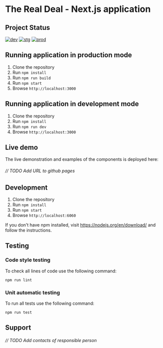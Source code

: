 # The Real Deal - Next.js application

## Project Status

[![dev](https://github.com/trd-digital/trd-front-end/actions/workflows/provision-dev.yml/badge.svg)](https://github.com/trd-digital/trd-front-end/actions/workflows/provision-dev.yml)
[![stg](https://github.com/trd-digital/trd-front-end/actions/workflows/provision-stg.yml/badge.svg)](https://github.com/trd-digital/trd-front-end/actions/workflows/provision-stg.yml)
[![prod](https://github.com/trd-digital/trd-front-end/actions/workflows/provision-prod.yml/badge.svg)](https://github.com/trd-digital/trd-front-end/actions/workflows/provision-prod.yml)

## Running application in production mode

1. Clone the repository
2. Run `npm install`
3. Run `npm run build`
4. Run `npm start`
5. Browse `http://localhost:3000`

## Running application in development mode

1. Clone the repository
2. Run `npm install`
3. Run `npm run dev`
4. Browse `http://localhost:3000`

## Live demo

The live demonstration and examples of the components is deployed here:

###### // TODO Add URL to github pages

## Development

1. Clone the repository
2. Run `npm install`
3. Run `npm start`
4. Browse `http://localhost:6060`

If you don't have npm installed, visit https://nodejs.org/en/download/ and follow the instructions.

## Testing

### Code style testing

To check all lines of code use the following command:

```shell
npm run lint
```

### Unit automatic testing

To run all tests use the following command:

```shell
npm run test
```

## Support

###### // TODO Add contacts of responsible person

